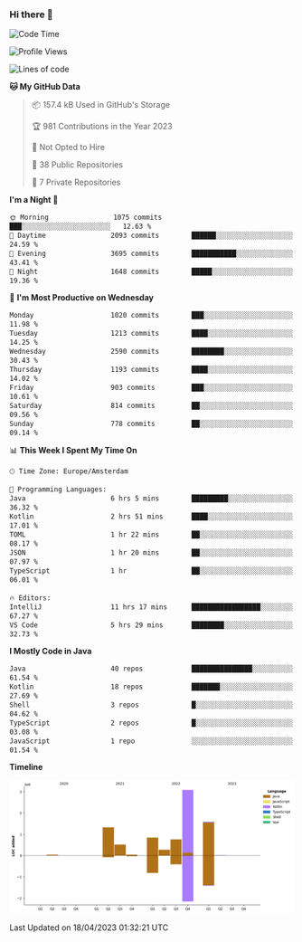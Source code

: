 ### Hi there 👋


<!--START_SECTION:waka-->
![Code Time](http://img.shields.io/badge/Code%20Time-3%2C162%20hrs%2037%20mins-blue)

![Profile Views](http://img.shields.io/badge/Profile%20Views-1-blue)

![Lines of code](https://img.shields.io/badge/From%20Hello%20World%20I%27ve%20Written-8.4%20million%20lines%20of%20code-blue)

**🐱 My GitHub Data** 

> 📦 157.4 kB Used in GitHub's Storage 
 > 
> 🏆 981 Contributions in the Year 2023
 > 
> 🚫 Not Opted to Hire
 > 
> 📜 38 Public Repositories 
 > 
> 🔑 7 Private Repositories 
 > 
**I'm a Night 🦉** 

```text
🌞 Morning                1075 commits        ███░░░░░░░░░░░░░░░░░░░░░░   12.63 % 
🌆 Daytime                2093 commits        ██████░░░░░░░░░░░░░░░░░░░   24.59 % 
🌃 Evening                3695 commits        ███████████░░░░░░░░░░░░░░   43.41 % 
🌙 Night                  1648 commits        █████░░░░░░░░░░░░░░░░░░░░   19.36 % 
```
📅 **I'm Most Productive on Wednesday** 

```text
Monday                   1020 commits        ███░░░░░░░░░░░░░░░░░░░░░░   11.98 % 
Tuesday                  1213 commits        ████░░░░░░░░░░░░░░░░░░░░░   14.25 % 
Wednesday                2590 commits        ████████░░░░░░░░░░░░░░░░░   30.43 % 
Thursday                 1193 commits        ████░░░░░░░░░░░░░░░░░░░░░   14.02 % 
Friday                   903 commits         ███░░░░░░░░░░░░░░░░░░░░░░   10.61 % 
Saturday                 814 commits         ██░░░░░░░░░░░░░░░░░░░░░░░   09.56 % 
Sunday                   778 commits         ██░░░░░░░░░░░░░░░░░░░░░░░   09.14 % 
```


📊 **This Week I Spent My Time On** 

```text
🕑︎ Time Zone: Europe/Amsterdam

💬 Programming Languages: 
Java                     6 hrs 5 mins        █████████░░░░░░░░░░░░░░░░   36.32 % 
Kotlin                   2 hrs 51 mins       ████░░░░░░░░░░░░░░░░░░░░░   17.01 % 
TOML                     1 hr 22 mins        ██░░░░░░░░░░░░░░░░░░░░░░░   08.17 % 
JSON                     1 hr 20 mins        ██░░░░░░░░░░░░░░░░░░░░░░░   07.97 % 
TypeScript               1 hr                ██░░░░░░░░░░░░░░░░░░░░░░░   06.01 % 

🔥 Editors: 
IntelliJ                 11 hrs 17 mins      █████████████████░░░░░░░░   67.27 % 
VS Code                  5 hrs 29 mins       ████████░░░░░░░░░░░░░░░░░   32.73 % 
```

**I Mostly Code in Java** 

```text
Java                     40 repos            ███████████████░░░░░░░░░░   61.54 % 
Kotlin                   18 repos            ███████░░░░░░░░░░░░░░░░░░   27.69 % 
Shell                    3 repos             █░░░░░░░░░░░░░░░░░░░░░░░░   04.62 % 
TypeScript               2 repos             █░░░░░░░░░░░░░░░░░░░░░░░░   03.08 % 
JavaScript               1 repo              ░░░░░░░░░░░░░░░░░░░░░░░░░   01.54 % 
```



**Timeline**

![Lines of Code chart](https://raw.githubusercontent.com/powercasgamer/powercasgamer/master/assets/bar_graph.png)


 Last Updated on 18/04/2023 01:32:21 UTC
<!--END_SECTION:waka-->
